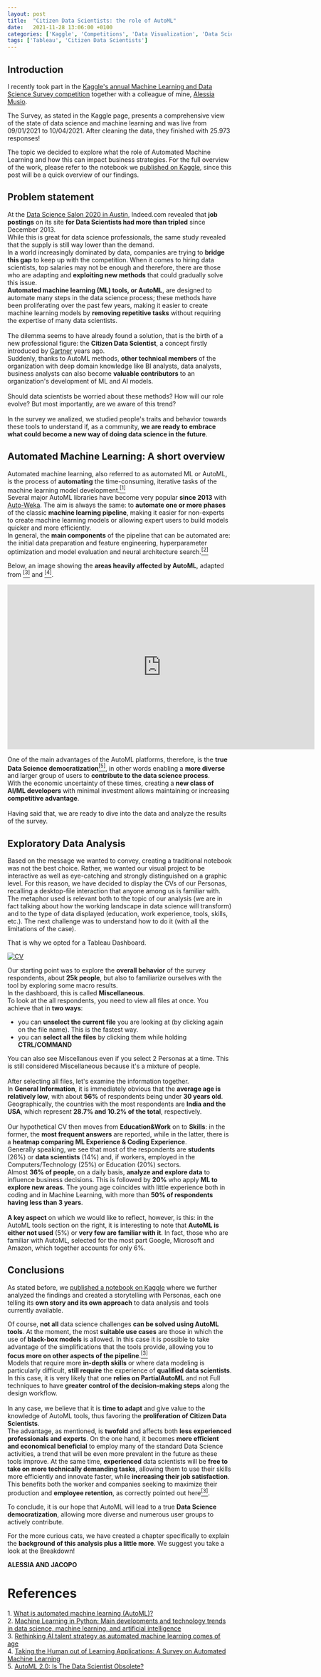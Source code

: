 ```yaml
---
layout: post
title:  "Citizen Data Scientists: the role of AutoML"
date:   2021-11-28 13:06:00 +0100
categories: ['Kaggle', 'Competitions', 'Data Visualization', 'Data Science']
tags: ['Tableau', 'Citizen Data Scientists']
---
```


## Introduction

I recently took part in the [Kaggle's annual Machine Learning and Data Science Survey competition](https://www.kaggle.com/c/kaggle-survey-2021/overview) together with a colleague of mine, [Alessia Musio](https://alessiamusio.com/).

The Survey, as stated in the Kaggle page, presents a comprehensive view of the state of data science and machine learning and was live from 09/01/2021 to 10/04/2021. After cleaning the data, they finished with 25.973 responses!

The topic we decided to explore what the role of Automated Machine Learning and how this can impact business strategies.
For the full overview of the work, please refer to the notebook we [published on Kaggle](https://www.kaggle.com/jacoporepossi/citizen-data-scientists-the-role-of-auto-ml-tools), since this post will be a quick overview of our findings.

## Problem statement
At the [Data Science Salon 2020 in Austin](https://roundtable.datascience.salon/what-indeeds-job-market-data-can-tell-us-about-trends-in-data-science), Indeed.com revealed that **job postings** on its site **for Data Scientists had more than tripled** since December 2013.
<br>
While this is great for data science professionals, the same study revealed that the supply is still way lower than the demand.
<br>
In a world increasingly dominated by data, companies are trying to **bridge this gap** to keep up with the competition. When it comes to hiring data scientists, top salaries may not be enough and therefore, there are those who are adapting and **exploiting new methods** that could gradually solve this issue.
<br>
**Automated machine learning (ML) tools, or AutoML**, are designed to automate many steps in the data science process; these methods have been proliferating over the past few years, making it easier to create machine learning models by **removing repetitive tasks** without requiring the expertise of many data scientists.
<br><br>
The dilemma seems to have already found a solution, that is the birth of a new professional figure: the **Citizen Data Scientist**, a concept firstly introduced by [Gartner](https://www.gartner.com/en/newsroom/press-releases/2017-01-16-gartner-says-more-than-40-percent-of-data-science-tasks-will-be-automated-by-2020) years ago.
<br>
Suddenly, thanks to AutoML methods, **other technical members** of the organization with deep domain knowledge like BI analysts, data analysts, business analysts can also become **valuable contributors** to an organization's development of ML and AI models.
<br><br>
Should data scientists be worried about these methods? How will our role evolve? But most importantly, are we aware of this trend?
<br><br>
In the survey we analized, we studied people's traits and behavior towards these tools to understand if, as a community, **we are ready to embrace what could become a new way of doing data science in the future**.

## Automated Machine Learning: A short overview

Automated machine learning, also referred to as automated ML or AutoML, is the process of **automating** the time-consuming, iterative tasks of the machine learning model development.<a href="#f1" id="a1"><sup>[1]</sup></a>
<br>
Several major AutoML libraries have become very popular **since 2013** with [Auto-Weka](https://www.cs.ubc.ca/labs/beta/Projects/autoweka/). The aim is always the same: to **automate one or more phases** of the classic **machine learning pipeline**, making it easier for non-experts to create machine learning models or allowing expert users to build models quicker and more efficiently.
<br>
In general, the **main components** of the pipeline that can be automated are: the initial data preparation and feature engineering,  hyperparameter optimization and model evaluation and neural architecture search.<a href="#f2" id="a2"><sup>[2]</sup></a>

Below, an image showing the **areas heavily affected by AutoML**, adapted from <a href="#f3" id="a3"><sup>[3]</sup></a> and <a href="#f4" id="a4"><sup>[4]</sup></a>.

<iframe
    width="690px"
    height="370px"
    src="https://alessiamusio.com/other/Kaggle/AutoML.html"
    frameborder="0"
    allowfullscreen
></iframe>

One of the main advantages of the AutoML platforms, therefore, is the **true Data Science democratization**<a href="#f5" id="a5"><sup>[5]</sup></a>, in other words enabling a **more diverse** and larger group of users to **contribute to the data science process**.
<br>
With the economic uncertainty of these times, creating a **new class of AI/ML developers** with minimal investment allows maintaining or increasing **competitive advantage**.
<br><br>
Having said that, we are ready to dive into the data and analyze the results of the survey.

## Exploratory Data Analysis

Based on the message we wanted to convey, creating a traditional notebook was not the best choice. Rather, we wanted our visual project to be interactive as well as eye-catching and strongly distinguished on a graphic level. For this reason, we have decided to display the CVs of our Personas, recalling a desktop-file interaction that anyone among us is familiar with. The metaphor used is relevant both to the topic of our analysis (we are in fact talking about how the working landscape in data science will transform) and to the type of data displayed (education, work experience, tools, skills, etc.).
The next challenge was to understand how to do it (with all the limitations of the case).

That is why we opted for a Tableau Dashboard.

<div class='tableauPlaceholder' id='viz1638056477365' style='position: relative'><noscript><a href='#'><img alt='CV ' src='https://public.tableau.com/static/images/CV/CVsKaggleSurvey2021/CV/1_rss.png' style='border: none' /></a></noscript><object class='tableauViz' style='display:none;'><param name='host_url' value='https%3A%2F%2Fpublic.tableau.com%2F' /> <param name='embed_code_version' value='3' /> <param name='site_root' value='' /><param name='name' value='CVsKaggleSurvey2021/CV' /><param name='tabs' value='no' /><param name='toolbar' value='yes' /><param name='static_image' value='https://public.tableau.com/static/images/CV/CVsKaggleSurvey2021/CV/1.png' /> <param name='animate_transition' value='yes' /><param name='display_static_image' value='yes' /><param name='display_spinner' value='yes' /><param name='display_overlay' value='yes' /><param name='display_count' value='yes' /><param name='language' value='it-IT' /><param name='filter' value='publish=yes' /></object></div> <script type='text/javascript'> var divElement = document.getElementById('viz1638056477365'); var vizElement = divElement.getElementsByTagName('object')[0]; vizElement.style.width='690px';vizElement.style.height='1227px'; var scriptElement = document.createElement('script'); scriptElement.src = 'https://public.tableau.com/javascripts/api/viz_v1.js'; vizElement.parentNode.insertBefore(scriptElement, vizElement); </script>

Our starting point was to explore the <b>overall behavior</b> of the survey respondents, about <b>25k people</b>, but also to familiarize ourselves with the tool by exploring some macro results.
<br>
In the dashboard, this is called **Miscellaneous**.
<br>
To look at the all respondents, you need to view all files at once. You achieve that in **two ways**:
- you can **unselect the current file** you are looking at (by clicking again on the file name). This is the fastest way.
- you can **select all the files** by clicking them while holding **CTRL/COMMAND**

You can also see Miscellanous even if you select 2 Personas at a time. This is still considered Miscellaneous because it's a mixture of people.
<br><br>
After selecting all files, let's examine the information together.
<br>
In <b>General Information</b>, it is immediately obvious that the <b>average age is relatively low</b>, with about <b>56%</b> of respondents being under <b>30 years old</b>.
<br>
Geographically, the countries with the most respondents are <b>India and the USA</b>, which represent <b>28.7% and 10.2% of the total</b>, respectively.
<br><br>
Our hypothetical CV then moves from <b>Education&Work</b> on to <b>Skills</b>: in the former, the <b>most frequent answers</b> are reported, while in the latter, there is a <b>heatmap comparing ML Experience & Coding Experience</b>.
<br>
Generally speaking, we see that most of the respondents are <b>students</b> (26%) or <b>data scientists</b> (14%) and, if workers, employed in the Computers/Technology (25%) or Education (20%) sectors.
<br>
Almost <b>36% of people</b>, on a daily basis, <b>analyze and explore data</b> to influence business decisions. This is followed by <b>20%</b> who apply <b>ML to explore new areas</b>. The young age coincides with little experience both in coding and in Machine Learning, with more than <b>50% of respondents having less than 3 years</b>.
<br><br>
<b>A key aspect</b> on which we would like to reflect, however, is this: in the AutoML tools section on the right, it is interesting to note that <b>AutoML is either not used</b> (5%) or <b>very few are familiar with it</b>. In fact, those who are familiar with AutoML, selected for the most part Google, Microsoft and Amazon, which together accounts for only 6%.

## Conclusions

As stated before, we [published a notebook on Kaggle](https://www.kaggle.com/jacoporepossi/citizen-data-scientists-the-role-of-auto-ml-tools) where we further analyzed the findings and created a storytelling with Personas, each one telling its **own story and its own approach** to data analysis and tools currently available.

Of course, **not all** data science challenges **can be solved using AutoML tools**. At the moment, the most **suitable use cases** are those in which the use of **black-box models** is allowed. In this case it is possible to take advantage of the simplifications that the tools provide, allowing you to **focus more on other aspects of the pipeline**.<a href="#f3" id="a3"><sup>[3]</sup></a>
<br>
Models that require more **in-depth skills** or where data modeling is particularly difficult, **still require** the experience of **qualified data scientists**. In this case, it is very likely that one **relies on PartialAutoML** and not Full techniques to have **greater control of the decision-making steps** along the design workflow.
<br><br>
In any case, we believe that it is **time to adapt** and give value to the knowledge of AutoML tools, thus favoring the **proliferation of Citizen Data Scientists**.
<br>
The advantage, as mentioned, is **twofold** and affects both **less experienced professionals and experts**. On the one hand, it becomes **more efficient and economical beneficial** to employ many of the standard Data Science activities, a trend that will be even more prevalent in the future as these tools improve. At the same time, **experienced** data scientists will be **free to take on more technically demanding tasks**, allowing them to use their skills more efficiently and innovate faster, while **increasing their job satisfaction**. This benefits both the worker and companies seeking to maximize their production and **employee retention**, as correctly pointed out here<a href="#f3" id="a3"><sup>[3]</sup></a>.

To conclude, it is our hope that AutoML will lead to a true **Data Science democratization**, allowing more diverse and numerous user groups to actively contribute.

For the more curious cats, we have created a chapter specifically to explain the **background of this analysis plus a little more**. We suggest you take a look at the Breakdown!

**ALESSIA AND JACOPO**

# <span class="title-section w3-xxlarge">References</span>

<span id="f1">1.</span> [What is automated machine learning (AutoML)?](https://github.com/MicrosoftDocs/azure-docs/blob/master/articles/machine-learning/concept-automated-ml.md)<br>
<span id="f2">2.</span> [Machine Learning in Python: Main developments and technology trends in data science, machine learning, and artificial intelligence](https://arxiv.org/pdf/2002.04803.pdf)<br>
<span id="f3">3.</span> [Rethinking AI talent strategy as automated machine learning comes of age](https://www.mckinsey.com/business-functions/mckinsey-analytics/our-insights/rethinking-ai-talent-strategy-as-automated-machine-learning-comes-of-age)<br>
<span id="f4">4.</span> [Taking the Human out of Learning Applications: A Survey on Automated Machine Learning](https://arxiv.org/pdf/1810.13306.pdf)<br>
<span id="f5">5.</span> [AutoML 2.0: Is The Data Scientist Obsolete?](https://www.forbes.com/sites/cognitiveworld/2020/04/07/automl-20-is-the-data-scientist-obsolete/?sh=2e5661ef53c9)<br>
